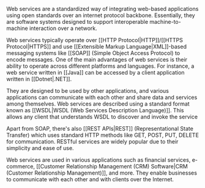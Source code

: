 Web services are a standardized way of integrating web-based applications using open standards over an internet protocol backbone. Essentially, they are software systems designed to support interoperable machine-to-machine interaction over a network.

Web services typically operate over [[HTTP Protocol|HTTP]]/[[HTTPS Protocol|HTTPS]] and use [[Extensible Markup Language|XML]]-based messaging systems like [[SOAP]] (Simple Object Access Protocol) to encode messages. One of the main advantages of web services is their ability to operate across different platforms and languages. For instance, a web service written in [[Java]] can be accessed by a client application written in [[Dotnet|.NET]].

They are designed to be used by other applications, and various applications can communicate with each other and share data and services among themselves. Web services are described using a standard format known as [[WSDL|WSDL (Web Services Description Language)]]. This allows any client that understands WSDL to discover and invoke the service

Apart from SOAP, there's also [[REST APIs|REST]] (Representational State Transfer) which uses standard HTTP methods like GET, POST, PUT, DELETE for communication. RESTful services are widely popular due to their simplicity and ease of use.

Web services are used in various applications such as financial services, e-commerce, [[Customer Relationship Management (CRM) Software|CRM (Customer Relationship Management)]], and more. They enable businesses to communicate with each other and with clients over the Internet.
